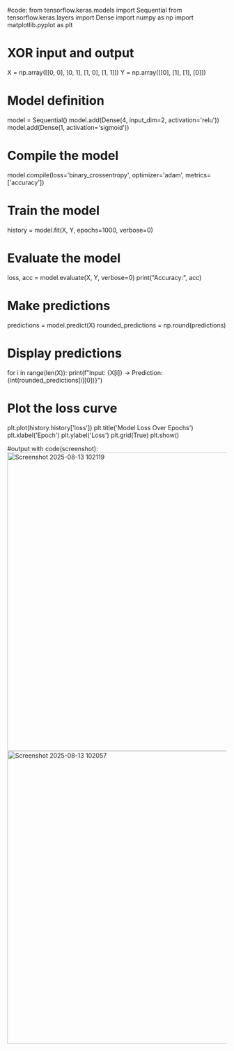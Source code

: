 #code:
from tensorflow.keras.models import Sequential
from tensorflow.keras.layers import Dense
import numpy as np
import matplotlib.pyplot as plt
# XOR input and output
X = np.array([[0, 0], [0, 1], [1, 0], [1, 1]])
Y = np.array([[0], [1], [1], [0]])
# Model definition
model = Sequential()
model.add(Dense(4, input_dim=2, activation='relu'))
model.add(Dense(1, activation='sigmoid'))
# Compile the model
model.compile(loss='binary_crossentropy', optimizer='adam', metrics=['accuracy'])
# Train the model
history = model.fit(X, Y, epochs=1000, verbose=0)
# Evaluate the model
loss, acc = model.evaluate(X, Y, verbose=0)
print("Accuracy:", acc)
# Make predictions
predictions = model.predict(X)
rounded_predictions = np.round(predictions)
# Display predictions
for i in range(len(X)):
    print(f"Input: {X[i]} -> Prediction: {int(rounded_predictions[i][0])}")
# Plot the loss curve
plt.plot(history.history['loss'])
plt.title('Model Loss Over Epochs')
plt.xlabel('Epoch')
plt.ylabel('Loss')
plt.grid(True)
plt.show()

#output with code(screenshot):<img width="1594" height="684" alt="Screenshot 2025-08-13 102119" src="https://github.com/user-attachments/assets/d54ddc73-edbb-426a-a02d-faa7b8bd67f3" />
<img width="1592" height="671" alt="Screenshot 2025-08-13 102057" src="https://github.com/user-attachments/assets/ed378fb8-b106-44da-bfc0-db7ac2abbd8c" />
